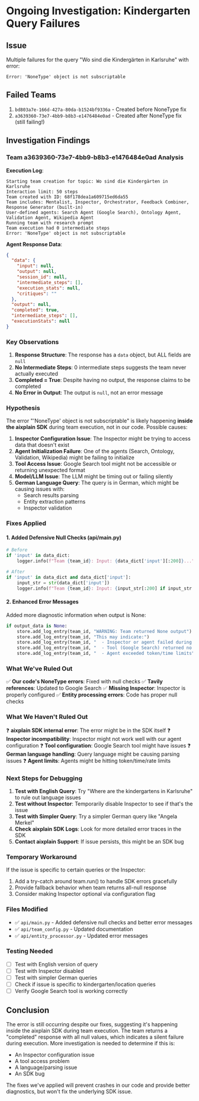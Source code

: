 # Ongoing Investigation: Kindergarten Query Failures

## Issue
Multiple failures for the query "Wo sind die Kindergärten in Karlsruhe" with error:
```
Error: 'NoneType' object is not subscriptable
```

## Failed Teams
1. `bd803a7e-166d-427a-80da-b1524bf9336a` - Created before NoneType fix
2. `a3639360-73e7-4bb9-b8b3-e1476484e0ad` - Created after NoneType fix (still failing!)

## Investigation Findings

### Team a3639360-73e7-4bb9-b8b3-e1476484e0ad Analysis

**Execution Log**:
```
Starting team creation for topic: Wo sind die Kindergärten in Karlsruhe
Interaction limit: 50 steps
Team created with ID: 68f178dea1a609715ed6da55
Team includes: Mentalist, Inspector, Orchestrator, Feedback Combiner, Response Generator (built-in)
User-defined agents: Search Agent (Google Search), Ontology Agent, Validation Agent, Wikipedia Agent
Running team with research prompt
Team execution had 0 intermediate steps
Error: 'NoneType' object is not subscriptable
```

**Agent Response Data**:
```json
{
  "data": {
    "input": null,
    "output": null,
    "session_id": null,
    "intermediate_steps": [],
    "execution_stats": null,
    "critiques": ""
  },
  "output": null,
  "completed": true,
  "intermediate_steps": [],
  "executionStats": null
}
```

### Key Observations

1. **Response Structure**: The response has a `data` object, but ALL fields are `null`
2. **No Intermediate Steps**: 0 intermediate steps suggests the team never actually executed
3. **Completed = True**: Despite having no output, the response claims to be completed
4. **No Error in Output**: The output is `null`, not an error message

### Hypothesis

The error "'NoneType' object is not subscriptable" is likely happening **inside the aixplain SDK** during team execution, not in our code. Possible causes:

1. **Inspector Configuration Issue**: The Inspector might be trying to access data that doesn't exist
2. **Agent Initialization Failure**: One of the agents (Search, Ontology, Validation, Wikipedia) might be failing to initialize
3. **Tool Access Issue**: Google Search tool might not be accessible or returning unexpected format
4. **Model/LLM Issue**: The LLM might be timing out or failing silently
5. **German Language Query**: The query is in German, which might be causing issues with:
   - Search results parsing
   - Entity extraction patterns
   - Inspector validation

### Fixes Applied

#### 1. Added Defensive Null Checks (api/main.py)
```python
# Before
if 'input' in data_dict:
    logger.info(f"Team {team_id}: Input: {data_dict['input'][:200]}...")  # ❌ Fails if input is None

# After  
if 'input' in data_dict and data_dict['input']:
    input_str = str(data_dict['input'])
    logger.info(f"Team {team_id}: Input: {input_str[:200] if input_str else 'None'}...")  # ✅ Safe
```

#### 2. Enhanced Error Messages
Added more diagnostic information when output is None:
```python
if output_data is None:
    store.add_log_entry(team_id, "WARNING: Team returned None output")
    store.add_log_entry(team_id, "This may indicate:")
    store.add_log_entry(team_id, "  - Inspector or agent failed during execution")
    store.add_log_entry(team_id, "  - Tool (Google Search) returned no results")
    store.add_log_entry(team_id, "  - Agent exceeded token/time limits")
```

### What We've Ruled Out

✅ **Our code's NoneType errors**: Fixed with null checks
✅ **Tavily references**: Updated to Google Search
✅ **Missing Inspector**: Inspector is properly configured
✅ **Entity processing errors**: Code has proper null checks

### What We Haven't Ruled Out

❓ **aixplain SDK internal error**: The error might be in the SDK itself
❓ **Inspector incompatibility**: Inspector might not work well with our agent configuration
❓ **Tool configuration**: Google Search tool might have issues
❓ **German language handling**: Query language might be causing parsing issues
❓ **Agent limits**: Agents might be hitting token/time/rate limits

### Next Steps for Debugging

1. **Test with English Query**: Try "Where are the kindergartens in Karlsruhe" to rule out language issues
2. **Test without Inspector**: Temporarily disable Inspector to see if that's the issue
3. **Test with Simpler Query**: Try a simpler German query like "Angela Merkel"
4. **Check aixplain SDK Logs**: Look for more detailed error traces in the SDK
5. **Contact aixplain Support**: If issue persists, this might be an SDK bug

### Temporary Workaround

If the issue is specific to certain queries or the Inspector:
1. Add a try-catch around team.run() to handle SDK errors gracefully
2. Provide fallback behavior when team returns all-null response
3. Consider making Inspector optional via configuration flag

### Files Modified

- ✅ `api/main.py` - Added defensive null checks and better error messages
- ✅ `api/team_config.py` - Updated documentation
- ✅ `api/entity_processor.py` - Updated error messages

### Testing Needed

- [ ] Test with English version of query
- [ ] Test with Inspector disabled
- [ ] Test with simpler German queries
- [ ] Check if issue is specific to kindergarten/location queries
- [ ] Verify Google Search tool is working correctly

## Conclusion

The error is still occurring despite our fixes, suggesting it's happening inside the aixplain SDK during team execution. The team returns a "completed" response with all null values, which indicates a silent failure during execution. More investigation is needed to determine if this is:
- An Inspector configuration issue
- A tool access problem
- A language/parsing issue
- An SDK bug

The fixes we've applied will prevent crashes in our code and provide better diagnostics, but won't fix the underlying SDK issue.
